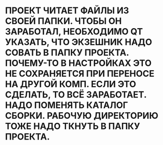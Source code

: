 # ПРОЕКТ ЧИТАЕТ ФАЙЛЫ ИЗ СВОЕЙ ПАПКИ. ЧТОБЫ ОН ЗАРАБОТАЛ, НЕОБХОДИМО QT УКАЗАТЬ, ЧТО ЭКЗЕШНИК НАДО СОВАТЬ В ПАПКУ ПРОЕКТА. ПОЧЕМУ-ТО В НАСТРОЙКАХ ЭТО НЕ СОХРАНЯЕТСЯ ПРИ ПЕРЕНОСЕ НА ДРУГОЙ КОМП. ЕСЛИ ЭТО СДЕЛАТЬ, ТО ВСЁ ЗАРАБОТАЕТ. НАДО ПОМЕНЯТЬ КАТАЛОГ СБОРКИ. РАБОЧУЮ ДИРЕКТОРИЮ ТОЖЕ НАДО ТКНУТЬ В ПАПКУ ПРОЕКТА.
